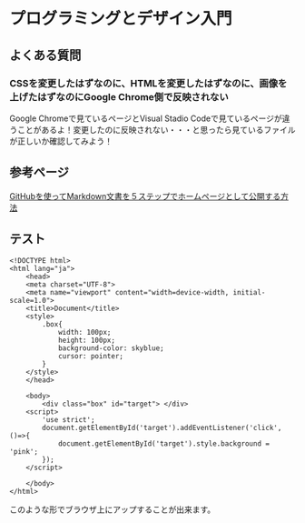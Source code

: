 # プログラミングとデザイン入門
## よくある質問
### CSSを変更したはずなのに、HTMLを変更したはずなのに、画像を上げたはずなのにGoogle Chrome側で反映されない
Google Chromeで見ているページとVisual Stadio Codeで見ているページが違うことがあるよ！変更したのに反映されない・・・と思ったら見ているファイルが正しいか確認してみよう！

## 参考ページ
[GitHubを使ってMarkdown文書を５ステップでホームページとして公開する方法](https://qiita.com/MahoTakara/items/3800e9dc83b530d0a050)

## テスト

~~~
<!DOCTYPE html>
<html lang="ja">
    <head>
    <meta charset="UTF-8">
    <meta name="viewport" content="width=device-width, initial-scale=1.0">
    <title>Document</title>
    <style>
        .box{
            width: 100px;
            height: 100px;
            background-color: skyblue;
            cursor: pointer;
        }
    </style>
    </head>

    <body>
        <div class="box" id="target"> </div>
    <script>
        'use strict';
        document.getElementById('target').addEventListener('click', ()=>{
            document.getElementById('target').style.background = 'pink';
        });
    </script>

    </body>
</html>
~~~

このような形でブラウザ上にアップすることが出来ます。

